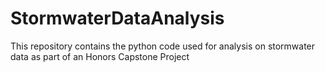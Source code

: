 # StormwaterDataAnalysis

This repository contains the python code used for analysis on stormwater data as part of an Honors Capstone Project
